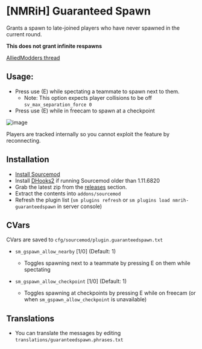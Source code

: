 # [NMRiH] Guaranteed Spawn
Grants a spawn to late-joined players who have never spawned in the current round.

**This does not grant infinite respawns**

[AlliedModders thread](https://forums.alliedmods.net/showthread.php?t=335238)

## Usage:
- Press use (E) while spectating a teammate to spawn next to them. 
  - Note: This option expects player collisions to be off `sv_max_separation_force 0`
- Press use (E) while in freecam to spawn at a checkpoint

![image](https://user-images.githubusercontent.com/11559683/177451357-2ceaaa95-8f88-4aa0-bf02-f8d6cb664f4f.png)


Players are tracked internally so you cannot exploit the feature by reconnecting. 

## Installation
- [Install Sourcemod](https://wiki.alliedmods.net/Installing_sourcemod)
- Install [DHooks2](https://github.com/peace-maker/DHooks2/releases) if running Sourcemod older than 1.11.6820
- Grab the latest zip from the [releases](https://github.com/dysphie/nmrih-guaranteedspawn/releases) section.
- Extract the contents into `addons/sourcemod`
- Refresh the plugin list (`sm plugins refresh` or `sm plugins load nmrih-guaranteedspawn` in server console)


## CVars

CVars are saved to `cfg/sourcemod/plugin.guaranteedspawn.txt`

- `sm_gspawn_allow_nearby` [1/0] (Default: 1)
  - Toggles spawning next to a teammate by pressing E on them while spectating

- `sm_gspawn_allow_checkpoint` [1/0] (Default: 1)
  - Toggles spawning at checkpoints by pressing E while on freecam (or when `sm_gspawn_allow_checkpoint` is unavailable)

## Translations

- You can translate the messages by editing `translations/guaranteedspawn.phrases.txt`
